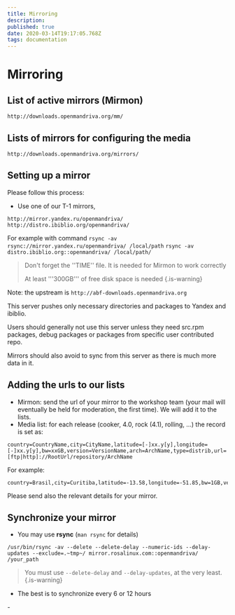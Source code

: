 ```yaml
---
title: Mirroring
description: 
published: true
date: 2020-03-14T19:17:05.768Z
tags: documentation
---
```


# Mirroring
## List of active mirrors (Mirmon)
`http://downloads.openmandriva.org/mm/`

## Lists of mirrors for configuring the media
`http://downloads.openmandriva.org/mirrors/`

## Setting up a mirror
Please follow this process:
* Use one of our T-1 mirrors,

`http://mirror.yandex.ru/openmandriva/`
`http://distro.ibiblio.org/openmandriva/`

For example with command 
`rsync -av rsync://mirror.yandex.ru/openmandriva/ /local/path`
`rsync -av distro.ibiblio.org::openmandriva/ /local/path/`
> Don't forget the ''TIME'' file. It is needed for Mirmon to work correctly
>
> At least '''300GB''' of free disk space is needed
{.is-warning}


Note: the upstream is
`http://abf-downloads.openmandriva.org`

This server pushes only necessary directories and packages to Yandex and ibiblio.

Users should generally not use this server unless they need src.rpm packages, debug packages or packages from specific user contributed repo.

Mirrors should also avoid to sync from this server as there is much more data in it.

## Adding the urls to our lists
* Mirmon: send the url of your mirror to the workshop team (your mail will eventually be held for moderation, the first time).
We will add it to the lists.
* Media list: for each release (cooker, 4.0, rock (4.1), rolling, ...) the record is set as:

```
country=CountryName,city=CityName,latitude=[-]xx.y[y],longitude=[-]xx.y[y],bw=xxGB,version=VersionName,arch=ArchName,type=distrib,url=[ftp|http]://RootUrl/repository/ArchName
```

For example:
```
country=Brasil,city=Curitiba,latitude=-13.58,longitude=-51.85,bw=1GB,version=2013.0,arch=x86_64,type=distrib,url=ftp://openmandriva.c3sl.ufpr.br/openmandriva/openmandriva2013.0/repository/x86_64/
```

Please send also the relevant details for your mirror.

## Synchronize your mirror
* You may use **rsync** (`man rsync` for details)

```
/usr/bin/rsync -av --delete --delete-delay --numeric-ids --delay-updates --exclude=.~tmp~/ mirror.rosalinux.com::openmandriva/ /your_path
```

> You must use `--delete-delay` and `--delay-updates`, at the very least.
{.is-warning}

* The best is to synchronize every 6 or 12 hours

\-



